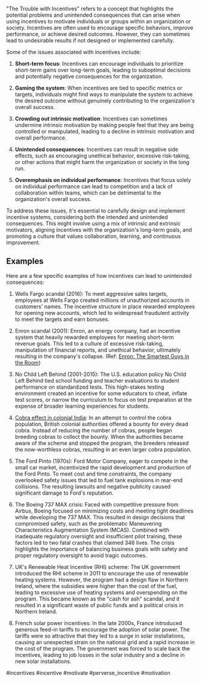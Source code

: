 "The Trouble with Incentives" refers to a concept that highlights the potential problems and unintended consequences that can arise when using incentives to motivate individuals or groups within an organization or society. Incentives are often used to encourage specific behaviors, improve performance, or achieve desired outcomes. However, they can sometimes lead to undesirable results if not designed or implemented carefully.

Some of the issues associated with incentives include:

1.  **Short-term focus**: Incentives can encourage individuals to prioritize short-term gains over long-term goals, leading to suboptimal decisions and potentially negative consequences for the organization.
    
2.  **Gaming the system**: When incentives are tied to specific metrics or targets, individuals might find ways to manipulate the system to achieve the desired outcome without genuinely contributing to the organization's overall success.
    
3.  **Crowding out intrinsic motivation**: Incentives can sometimes undermine intrinsic motivation by making people feel that they are being controlled or manipulated, leading to a decline in intrinsic motivation and overall performance.
    
4.  **Unintended consequences**: Incentives can result in negative side effects, such as encouraging unethical behavior, excessive risk-taking, or other actions that might harm the organization or society in the long run.
    
5.  **Overemphasis on individual performance**: Incentives that focus solely on individual performance can lead to competition and a lack of collaboration within teams, which can be detrimental to the organization's overall success.

To address these issues, it's essential to carefully design and implement incentive systems, considering both the intended and unintended consequences. This might involve using a mix of intrinsic and extrinsic motivators, aligning incentives with the organization's long-term goals, and promoting a culture that values collaboration, learning, and continuous improvement.

## Examples

Here are a few specific examples of how incentives can lead to unintended consequences:

1.  Wells Fargo scandal (2016): To meet aggressive sales targets, employees at Wells Fargo created millions of unauthorized accounts in customers' names. The incentive structure in place rewarded employees for opening new accounts, which led to widespread fraudulent activity to meet the targets and earn bonuses.
    
2.  Enron scandal (2001): Enron, an energy company, had an incentive system that heavily rewarded employees for meeting short-term revenue goals. This led to a culture of excessive risk-taking, manipulation of financial reports, and unethical behavior, ultimately resulting in the company's collapse. (Ref: [Enron: The Smartest Guys in the Room](https://en.wikipedia.org/wiki/Enron:_The_Smartest_Guys_in_the_Room))
    
3.  No Child Left Behind (2001-2015): The U.S. education policy No Child Left Behind tied school funding and teacher evaluations to student performance on standardized tests. This high-stakes testing environment created an incentive for some educators to cheat, inflate test scores, or narrow the curriculum to focus on test preparation at the expense of broader learning experiences for students.
    
4.  [Cobra effect in colonial India](https://en.wikipedia.org/wiki/Perverse_incentive#The_original_cobra_effect): In an attempt to control the cobra population, British colonial authorities offered a bounty for every dead cobra. Instead of reducing the number of cobras, people began breeding cobras to collect the bounty. When the authorities became aware of the scheme and stopped the program, the breeders released the now-worthless cobras, resulting in an even larger cobra population.
    
5.  The Ford Pinto (1970s): Ford Motor Company, eager to compete in the small car market, incentivized the rapid development and production of the Ford Pinto. To meet cost and time constraints, the company overlooked safety issues that led to fuel tank explosions in rear-end collisions. The resulting lawsuits and negative publicity caused significant damage to Ford's reputation.

5. The Boeing 737 MAX crisis: Faced with competitive pressure from Airbus, Boeing focused on minimizing costs and meeting tight deadlines while developing the 737 MAX. This resulted in design decisions that compromised safety, such as the problematic Maneuvering Characteristics Augmentation System (MCAS). Combined with inadequate regulatory oversight and insufficient pilot training, these factors led to two fatal crashes that claimed 346 lives. The crisis highlights the importance of balancing business goals with safety and proper regulatory oversight to avoid tragic outcomes.

7.  UK's Renewable Heat Incentive (RHI) scheme: The UK government introduced the RHI scheme in 2011 to encourage the use of renewable heating systems. However, the program had a design flaw in Northern Ireland, where the subsidies were higher than the cost of the fuel, leading to excessive use of heating systems and overspending on the program. This became known as the "cash for ash" scandal, and it resulted in a significant waste of public funds and a political crisis in Northern Ireland.
 
1.  French solar power incentives: In the late 2000s, France introduced generous feed-in tariffs to encourage the adoption of solar power. The tariffs were so attractive that they led to a surge in solar installations, causing an unexpected strain on the national grid and a rapid increase in the cost of the program. The government was forced to scale back the incentives, leading to job losses in the solar industry and a decline in new solar installations.

<!-- Keywords -->
#incentives #incentive #motivate #perverse_incentive #motivation
<!-- /Keywords -->
